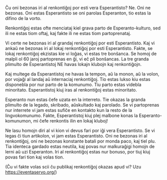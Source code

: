 Ĉu oni bezonas iri al renkontiĝoj por esti vera Esperantisto? Ne. Oni ne bezonas. Oni estas Esperantisto se oni parolas Esperanton, tio estas la difino de la vorto.

Renkontiĝoj estas ofte menciataj kiel grava parto de Esperanto-kulturo, sed ili ne estas tiom oftaj, kaj fakte ili ne estas tiom partoprenataj.

Vi certe ne bezonas iri al grandaj renkontiĝoj por esti Esperantisto. Kaj vi ankaŭ ne bezonas iri al lokaj renkontiĝoj por esti Esperantisto. Fakte, se lokaj renkontiĝoj ekzistas kie vi loĝas, vi estas tre bonŝanca. Se homoj de malpli ol 60 jaroj partoprenas en ĝi, vi eĉ pli bonŝancas. La tre granda plimulto de Esperantistoj NE havas lokajn klubojn kaj renkontiĝojn.

Kaj multege da Esperantistoj ne havas la tempon, aŭ la monon, aŭ la volon, por vojaĝi al landaj aŭ internaciaj renkontiĝoj. Tio estas lukso kiu estas disponebla por nur parto de la komunumo. Tiu parto estas videbla minoritato. Esperantistoj kiuj iras al renkontiĝoj estas minoritato.

Esperanto nun estas ĉefe uzata en la interreto. Tie okazas la granda plimulto de la legado, skribado, aŭskultado kaj parolado. Se vi partoprenas nur interrete vi jam estas sufiĉe en kontakto kun la resto de la lingvokomunumo. Fakte, Esperantistoj kiuj plej malbone konas la Esperanto-komunumon, mi ĉefe renkontis ilin en lokaj kluboj!

Ne lasu homojn diri al vi kion vi devus fari por iĝi vera Esperantisto. Se vi legas ĉi tiun artikolon, vi jam estas Esperantisto. Oni ne bezonas iri al renkontiĝoj, oni ne bezonas konstante batali por monda paco, kaj tiel plu. Tia identeca gardado estas neutila, kaj povas nur malkuraĝigi homojn de lerni aŭ uzi Esperanton. Iri al renkontiĝoj estas nur bonuso, por tiuj kiuj povas fari tion kaj volas tion.

(Ĉu vi fakte volas scii ĉu publikaj renkontiĝoj okazas apud vi? Uzu https://eventaservo.org/)